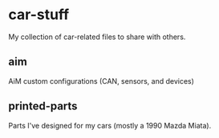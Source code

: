 # car-stuff

My collection of car-related files to share with others.

## aim
AiM custom configurations (CAN, sensors, and devices)

## printed-parts
Parts I've designed for my cars (mostly a 1990 Mazda Miata).
